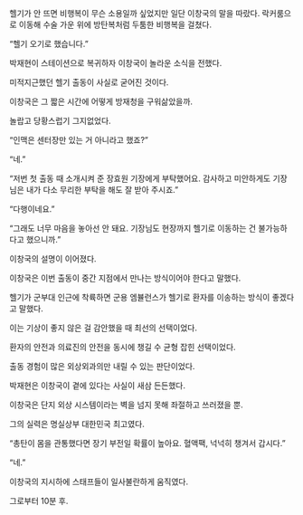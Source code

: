 헬기가 안 뜨면 비행복이 무슨 소용일까 싶었지만 일단 이창국의 말을 따랐다. 락커룸으로 이동해 수술 가운 위에 방탄복처럼 두툼한 비행복을 걸쳤다.

“헬기 오기로 했습니다.”

박재현이 스테이션으로 복귀하자 이창국이 놀라운 소식을 전했다.

미적지근했던 헬기 출동이 사실로 굳어진 것이다.

이창국은 그 짧은 시간에 어떻게 방재청을 구워삶았을까.

놀랍고 당황스럽기 그지없었다.

“인맥은 센터장만 있는 거 아니라고 했죠?”

“네.”

“저번 첫 출동 때 소개시켜 준 장효원 기장에게 부탁했어요. 감사하고 미안하게도 기장님은 내가 다소 무리한 부탁을 해도 잘 받아 주시죠.”

“다행이네요.”

“그래도 너무 마음을 놓아선 안 돼요. 기장님도 현장까지 헬기로 이동하는 건 불가능하다고 했으니까.”

이창국의 설명이 이어졌다.

이창국은 이번 출동이 중간 지점에서 만나는 방식이어야 한다고 말했다.

헬기가 군부대 인근에 착륙하면 군용 엠뷸런스가 헬기로 환자를 이송하는 방식이 좋겠다고 말했다.

이는 기상이 좋지 않은 걸 감안했을 때 최선의 선택이었다.

환자의 안전과 의료진의 안전을 동시에 챙길 수 균형 잡힌 선택이었다.

출동 경험이 많은 외상외과의만 내릴 수 있는 판단이었다.

박재현은 이창국이 곁에 있다는 사실이 새삼 든든했다.

이창국은 단지 외상 시스템이라는 벽을 넘지 못해 좌절하고 쓰러졌을 뿐.

그의 실력은 명실상부 대한민국 최고였다.

“총탄이 몸을 관통했다면 장기 부전일 확률이 높아요. 혈액팩, 넉넉히 챙겨서 갑시다.”

“네.”

이창국의 지시하에 스태프들이 일사불란하게 움직였다.

그로부터 10분 후.
